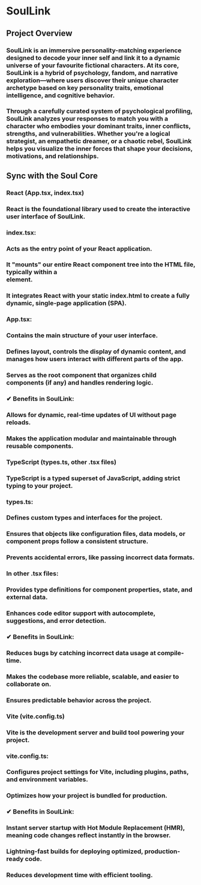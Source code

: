 # SoulLink
## Project Overview
### SoulLink is an immersive personality-matching experience designed to decode your inner self and link it to a dynamic universe of your favourite fictional characters. At its core, SoulLink is a hybrid of psychology, fandom, and narrative exploration—where users discover their unique character archetype based on key personality traits, emotional intelligence, and cognitive behavior.
### Through a carefully curated system of psychological profiling, SoulLink analyzes your responses to match you with a character who embodies your dominant traits, inner conflicts, strengths, and vulnerabilities. Whether you're a logical strategist, an empathetic dreamer, or a chaotic rebel, SoulLink helps you visualize the inner forces that shape your decisions, motivations, and relationships.
## Sync with the Soul Core
### React (App.tsx, index.tsx)
### React is the foundational library used to create the interactive user interface of SoulLink.
### index.tsx:
### Acts as the entry point of your React application.
### It "mounts" our entire React component tree into the HTML file, typically within a <div id="root"></div> element.
### It integrates React with your static index.html to create a fully dynamic, single-page application (SPA).
### App.tsx:
### Contains the main structure of your user interface.
### Defines layout, controls the display of dynamic content, and manages how users interact with different parts of the app.
### Serves as the root component that organizes child components (if any) and handles rendering logic.


### ✔ Benefits in SoulLink:
### Allows for dynamic, real-time updates of UI without page reloads.
### Makes the application modular and maintainable through reusable components.

### TypeScript (types.ts, other .tsx files)
### TypeScript is a typed superset of JavaScript, adding strict typing to your project.
### types.ts:
### Defines custom types and interfaces for the project.
### Ensures that objects like configuration files, data models, or component props follow a consistent structure.
### Prevents accidental errors, like passing incorrect data formats.
### In other .tsx files:
### Provides type definitions for component properties, state, and external data.
### Enhances code editor support with autocomplete, suggestions, and error detection.

### ✔ Benefits in SoulLink:
### Reduces bugs by catching incorrect data usage at compile-time.
### Makes the codebase more reliable, scalable, and easier to collaborate on.
### Ensures predictable behavior across the project.

### Vite (vite.config.ts)
### Vite is the development server and build tool powering your project.
### vite.config.ts:
### Configures project settings for Vite, including plugins, paths, and environment variables.
### Optimizes how your project is bundled for production.

### ✔ Benefits in SoulLink:
### Instant server startup with Hot Module Replacement (HMR), meaning code changes reflect instantly in the browser.
### Lightning-fast builds for deploying optimized, production-ready code.
### Reduces development time with efficient tooling.
